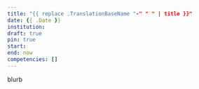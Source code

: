 ```yaml
---
title: "{{ replace .TranslationBaseName "-" " " | title }}"
date: {{ .Date }}
institution:
draft: true
pin: true
start:
end: now
competencies: []
---
```


blurb
